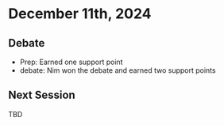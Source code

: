 # December 11th, 2024

## Debate

- Prep: Earned one support point
- debate: Nim won the debate and earned two support points

## Next Session

TBD
